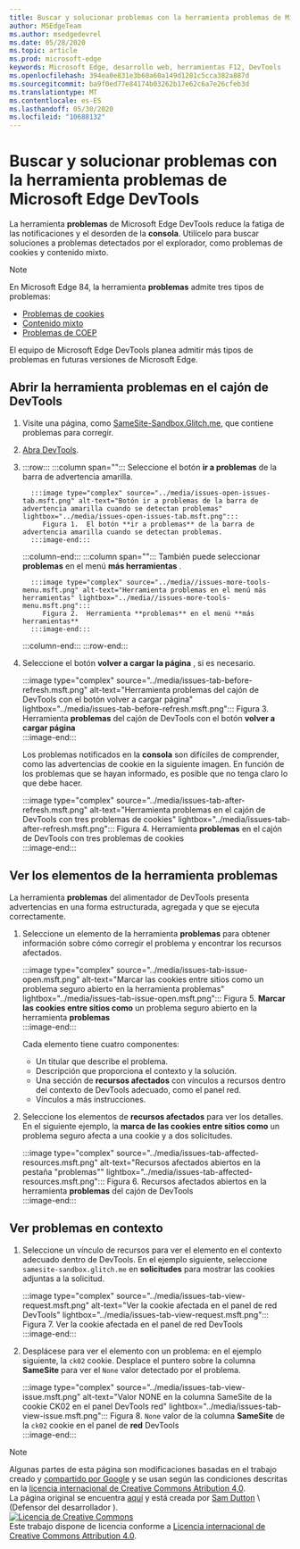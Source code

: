```yaml
---
title: Buscar y solucionar problemas con la herramienta problemas de Microsoft Edge DevTools
author: MSEdgeTeam
ms.author: msedgedevrel
ms.date: 05/28/2020
ms.topic: article
ms.prod: microsoft-edge
keywords: Microsoft Edge, desarrollo web, herramientas F12, DevTools
ms.openlocfilehash: 394ea0e831e3b60a60a149d1281c5cca382a887d
ms.sourcegitcommit: ba9f0ed77e84174b03262b17e62c6a7e26cfeb3d
ms.translationtype: MT
ms.contentlocale: es-ES
ms.lasthandoff: 05/30/2020
ms.locfileid: "10688132"
---
```

<!-- Copyright Sam Dutton 

   Licensed under the Apache License, Version 2.0 (the "License");
   you may not use this file except in compliance with the License.
   You may obtain a copy of the License at

       https://www.apache.org/licenses/LICENSE-2.0

   Unless required by applicable law or agreed to in writing, software
   distributed under the License is distributed on an "AS IS" BASIS,
   WITHOUT WARRANTIES OR CONDITIONS OF ANY KIND, either express or implied.
   See the License for the specific language governing permissions and
   limitations under the License.  -->  





# Buscar y solucionar problemas con la herramienta problemas de Microsoft Edge DevTools   



La herramienta **problemas** de Microsoft Edge DevTools reduce la fatiga de las notificaciones y el desorden de la **consola**.  Utilícelo para buscar soluciones a problemas detectados por el explorador, como problemas de cookies y contenido mixto.  

> [!NOTE]
> En Microsoft Edge 84, la herramienta **problemas** admite tres tipos de problemas:  
> *   [Problemas de cookies][MDNSameSiteCookies]  
> *   [Contenido mixto][MDNMixedContent]  
> *   [Problemas de COEP][W3CCOEPSpec]
> 
> El equipo de Microsoft Edge DevTools planea admitir más tipos de problemas en futuras versiones de Microsoft Edge.  

## Abrir la herramienta problemas en el cajón de DevTools   

1.  Visite una página, como [SameSite-Sandbox.Glitch.me][GlitchSamesiteSandbox], que contiene problemas para corregir.  
1.  [Abra DevTools][DevtoolsOpen].  
1.  :::row:::
       :::column span="":::
          Seleccione el botón **ir a problemas** de la barra de advertencia amarilla.  
          
          :::image type="complex" source="../media/issues-open-issues-tab.msft.png" alt-text="Botón ir a problemas de la barra de advertencia amarilla cuando se detectan problemas" lightbox="../media/issues-open-issues-tab.msft.png":::
             Figura 1.  El botón **ir a problemas** de la barra de advertencia amarilla cuando se detectan problemas.  
          :::image-end:::  
       :::column-end:::
       :::column span="":::
          También puede seleccionar **problemas** en el menú **más herramientas** .  
          
          :::image type="complex" source="../media//issues-more-tools-menu.msft.png" alt-text="Herramienta problemas en el menú más herramientas" lightbox="../media//issues-more-tools-menu.msft.png":::
             Figura 2.  Herramienta **problemas** en el menú **más herramientas**  
          :::image-end:::  
       :::column-end:::
    :::row-end:::
    
1.  Seleccione el botón **volver a cargar la página** , si es necesario.  
    
    :::image type="complex" source="../media/issues-tab-before-refresh.msft.png" alt-text="Herramienta problemas del cajón de DevTools con el botón volver a cargar página" lightbox="../media/issues-tab-before-refresh.msft.png":::
       Figura 3.  Herramienta **problemas** del cajón de DevTools con el botón **volver a cargar página**  
    :::image-end:::  

    Los problemas notificados en la **consola** son difíciles de comprender, como las advertencias de cookie en la siguiente imagen.  En función de los problemas que se hayan informado, es posible que no tenga claro lo que debe hacer.  
    
    :::image type="complex" source="../media/issues-tab-after-refresh.msft.png" alt-text="Herramienta problemas en el cajón de DevTools con tres problemas de cookies" lightbox="../media/issues-tab-after-refresh.msft.png":::
       Figura 4.  Herramienta **problemas** en el cajón de DevTools con tres problemas de cookies  
    :::image-end:::  
    
## Ver los elementos de la herramienta problemas   

La herramienta **problemas** del alimentador de DevTools presenta advertencias en una forma estructurada, agregada y que se ejecuta correctamente.  

1.  Seleccione un elemento de la herramienta **problemas** para obtener información sobre cómo corregir el problema y encontrar los recursos afectados.  
    
    :::image type="complex" source="../media/issues-tab-issue-open.msft.png" alt-text="Marcar las cookies entre sitios como un problema seguro abierto en la herramienta problemas" lightbox="../media/issues-tab-issue-open.msft.png":::
       Figura 5.  **Marcar las cookies entre sitios como** un problema seguro abierto en la herramienta **problemas**  
    :::image-end:::  
    
    Cada elemento tiene cuatro componentes:  
    
    *   Un titular que describe el problema.  
    *   Descripción que proporciona el contexto y la solución.  
    *   Una sección de **recursos afectados** con vínculos a recursos dentro del contexto de DevTools adecuado, como el panel red.  
    *   Vínculos a más instrucciones.  
    
1.  Seleccione los elementos de **recursos afectados** para ver los detalles.  En el siguiente ejemplo, la **marca de las cookies entre sitios como** un problema seguro afecta a una cookie y a dos solicitudes.  
    
    :::image type="complex" source="../media/issues-tab-affected-resources.msft.png" alt-text="Recursos afectados abiertos en la pestaña "problemas"" lightbox="../media/issues-tab-affected-resources.msft.png":::
       Figura 6.  Recursos afectados abiertos en la herramienta **problemas** del cajón de DevTools  
    :::image-end:::  
    
## Ver problemas en contexto   

1.  Seleccione un vínculo de recursos para ver el elemento en el contexto adecuado dentro de DevTools.  En el ejemplo siguiente, seleccione `samesite-sandbox.glitch.me` en **solicitudes** para mostrar las cookies adjuntas a la solicitud.  
    
    :::image type="complex" source="../media/issues-tab-view-request.msft.png" alt-text="Ver la cookie afectada en el panel de red DevTools" lightbox="../media/issues-tab-view-request.msft.png":::
       Figura 7.  Ver la cookie afectada en el panel de red DevTools  
    :::image-end:::  

1.  Desplácese para ver el elemento con un problema: en el ejemplo siguiente, la `ck02` cookie.  Desplace el puntero sobre la columna **SameSite** para ver el `None` valor detectado por el problema.  
    
    :::image type="complex" source="../media/issues-tab-view-issue.msft.png" alt-text="Valor NONE en la columna SameSite de la cookie CK02 en el panel DevTools red" lightbox="../media/issues-tab-view-issue.msft.png":::
       Figura 8.  `None` valor de la columna **SameSite** de la `ck02` cookie en el panel de **red** DevTools  
    :::image-end:::  

<!--## Feedback  -->  



<!-- image links -->  

<!-- links -->  

[DevtoolsOpen]: /microsoft-edge/devtools-guide-chromium/open "Abrir Microsoft Edge DevTools | Microsoft docs"  

[GlitchSamesiteSandbox]: https://samesite-sandbox.glitch.me "Pruebas de cookie SameSite | Intento"  

[MDNSameSiteCookies]: https://developer.mozilla.org/docs/Web/HTTP/Headers/Set-Cookie/SameSite "SameSite cookies | MDN"  
[MDNMixedContent]: https://developer.mozilla.org/docs/Web/Security/Mixed_content "Contenido mixto | MDN"  

[W3CCOEPSpec]: https://wicg.github.io/cross-origin-embedder-policy "Directiva de Embedder entre orígenes | Grupo de comunidades de la web"  

> [!NOTE]
> Algunas partes de esta página son modificaciones basadas en el trabajo creado y [compartido por Google][GoogleSitePolicies] y se usan según las condiciones descritas en la [licencia internacional de Creative Commons Atribution 4,0][CCA4IL].  
> La página original se encuentra [aquí](https://developers.google.com/web/tools/chrome-devtools/issues/index) y está creada por [Sam Dutton][SamDutton] \ (Defensor del desarrollador \).  
[![Licencia de Creative Commons][CCby4Image]][CCA4IL]  
Este trabajo dispone de licencia conforme a [Licencia internacional de Creative Commons Attribution 4.0][CCA4IL].  

[CCA4IL]: https://creativecommons.org/licenses/by/4.0  
[CCby4Image]: https://i.creativecommons.org/l/by/4.0/88x31.png  
[GoogleSitePolicies]: https://developers.google.com/terms/site-policies  
[KayceBasques]: https://developers.google.com/web/resources/contributors/kaycebasques  
[SamDutton]: https://developers.google.com/web/resources/contributors/samdutton  
